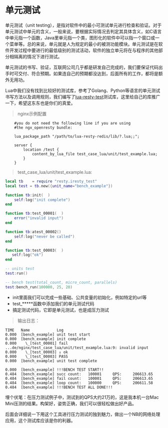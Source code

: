 # 单元测试

单元测试（unit testing），是指对软件中的最小可测试单元进行检查和验证。对于单元测试中单元的含义，一般来说，要根据实际情况去判定其具体含义，如C语言中单元指一个函数，Java里单元指一个类，图形化的软件中可以指一个窗口或一个菜单等。总的来说，单元就是人为规定的最小的被测功能模块。单元测试是在软件开发过程中要进行的最低级别的测试活动，软件的独立单元将在与程序的其他部分相隔离的情况下进行测试。

单元测试的书写、验证，互联网公司几乎都是研发自己完成的，我们要保证代码出手时可交付、符合预期。如果连自己的预期都没达到，后面所有的工作，都将是额外无用功。

Lua中我们没有找到比较好的测试库，参考了Golang、Python等语言的单元测试书写方法以及调用规则，我们编写了[lua-resty-test](https://github.com/membphis/lua-resty-test)测试库，这里给自己的库推广一下，希望这东东也是你们的真爱。

> nginx示例配置

```
    #you do not need the following line if you are using
    #the ngx_openresty bundle:

    lua_package_path "/path/to/lua-resty-redis/lib/?.lua;;";

    server {
        location /test {
            content_by_lua_file test_case_lua/unit/test_example.lua;
        }
    }
```

> test_case_lua/unit/test_example.lua:

```lua
local tb    = require "resty.iresty_test"
local test = tb.new({unit_name="bench_example"})

function tb:init(  )
    self:log("init complete")
end

function tb:test_00001(  )
    error("invalid input")
end

function tb:atest_00002()
    self:log("never be called")
end

function tb:test_00003(  )
   self:log("ok")
end

-- units test
test:run()

-- bench test(total_count, micro_count, parallels)
test:bench_run(100000, 25, 20)
```

* init里面我们可以完成一些基础、公共变量的初始化，例如特定的url等
* test_\*\*\*\*\*函数中添加我们的单元测试代码
* 搞定测试代码，它即是单元测试，也是成压力测试

> 输出日志：

```
TIME   Name            Log
0.000  [bench_example] unit test start
0.000  [bench_example] init complete
0.000    \_[test_00001] fail ...de/nginx/test_case_lua/unit/test_example.lua:9: invalid input
0.000    \_[test_00003] ↓ ok
0.000    \_[test_00003] PASS
0.000  [bench_example] unit test complete

0.000  [bench_example] !!!BENCH TEST START!!
0.484  [bench_example] succ count:   100001     QPS:     206613.65
0.484  [bench_example] fail count:   100001     QPS:     206613.65
0.484  [bench_example] loop count:   100000     QPS:     206611.58
0.484  [bench_example] !!!BENCH TEST ALL DONE!!!
```

埋个伏笔：在压力测试例子中，测试到的QPS大约21万的，这是我本机一台Mac Mini压测的结果。构架好，姿势正确，我们可以很轻松做出好产品。

后面会详细说一下用这个工具进行压力测试的独到魅力，做出一个NB的网络处理应用，这个测试库应该是你的利器。

